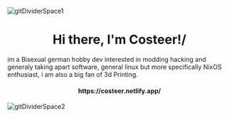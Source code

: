 ![gitDividerSpace1](https://github.com/user-attachments/assets/789e4c6d-6391-488f-95de-ddace3dfd296)

<div align="center">
<h1> Hi there, I'm Costeer!/ </h1>
</div>

im a Bisexual german hobby dev interested in modding hacking and generaly taking apart software, general linux but more specifically NixOS enthusiast, i am also a big fan of 3d Printing.

<div align="center">
<h4> https://costeer.netlify.app/ </h4>
</div>

![gitDividerSpace2](https://github.com/user-attachments/assets/8ba6c95e-55e5-4411-a7b8-beda715ec4da)
